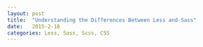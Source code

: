 ```yaml
---
layout: post
title:  "Understanding the Differences Between Less and Sass"
date:   2015-2-18
categories: Less, Sass, Scss, CSS
---
```


##